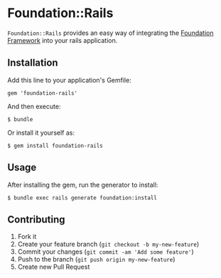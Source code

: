 # Foundation::Rails

`Foundation::Rails` provides an easy way of integrating the [Foundation Framework](http://foundation.zurb.com/) into your rails application.

## Installation

Add this line to your application's Gemfile:

    gem 'foundation-rails'

And then execute:

    $ bundle

Or install it yourself as:

    $ gem install foundation-rails

## Usage

After installing the gem, run the generator to install:

    $ bundle exec rails generate foundation:install

## Contributing

1. Fork it
2. Create your feature branch (`git checkout -b my-new-feature`)
3. Commit your changes (`git commit -am 'Add some feature'`)
4. Push to the branch (`git push origin my-new-feature`)
5. Create new Pull Request
